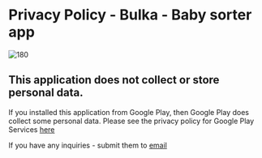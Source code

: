 # Privacy Policy - Bulka - Baby sorter app

![180](https://github.com/user-attachments/assets/53e069be-e4b7-4c62-a59e-4672deb09caf)

## This application does not collect or store personal data.

If you installed this application from Google Play, then Google Play does collect some personal data. Please see the privacy policy for Google Play Services [here]( https://policies.google.com/privacy)

If you have any inquiries - submit them to [email](mailto://bulletstormer@hotmail.co.uk)
